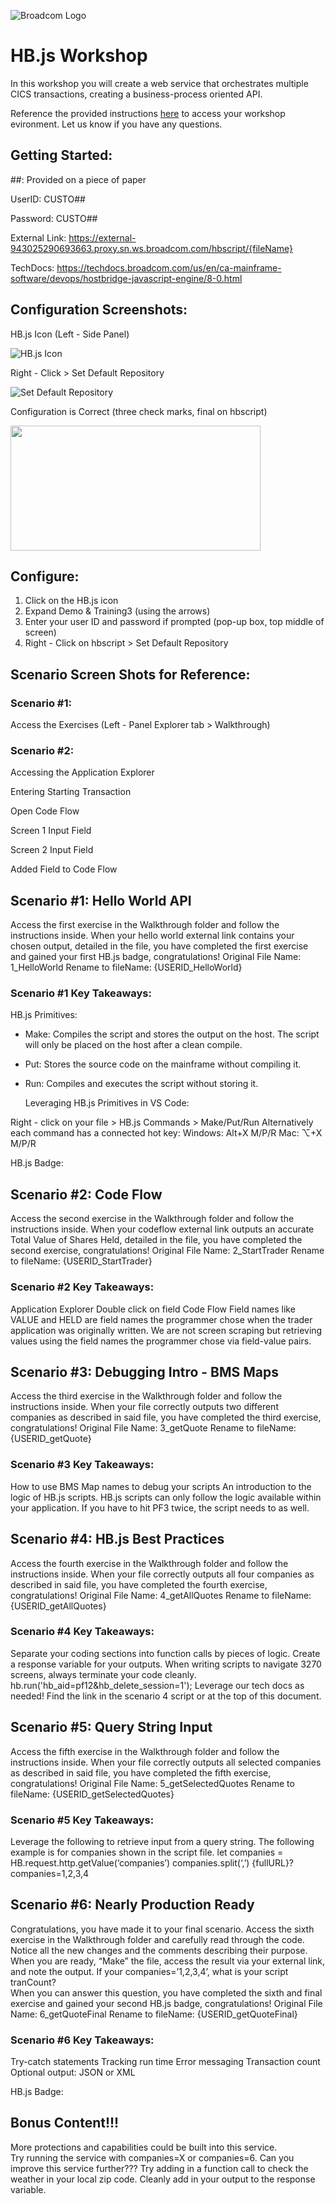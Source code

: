 
![Broadcom Logo](./ScreenShots/logo.webp)

# HB.js Workshop 

In this workshop you will create a web service that orchestrates multiple CICS transactions, creating a business-process oriented API.

Reference the provided instructions [here](./WorkshopAccess.md) to access your workshop evironment. Let us know if you have any questions.

## Getting Started:

##: Provided on a piece of paper

UserID: CUSTO##

Password: CUSTO##

External Link: 
https://external-943025290693663.proxy.sn.ws.broadcom.com/hbscript/{fileName}

TechDocs: https://techdocs.broadcom.com/us/en/ca-mainframe-software/devops/hostbridge-javascript-engine/8-0.html

## Configuration Screenshots:

HB.js Icon (Left - Side Panel)

![HB.js Icon](./ScreenShots/hbjsIcon.png)

Right - Click > Set Default Repository 

![Set Default Repository](./ScreenShots/defaultRepo.png)

Configuration is Correct (three check marks, final on hbscript)

<img src="./ScreenShots/correctConfig.png" width="400" height="200">

## Configure:
1. Click on the HB.js icon
2. Expand Demo & Training3 (using the arrows)
3. Enter your user ID and password if prompted (pop-up box, top middle of screen) 
4. Right - Click on hbscript > Set Default Repository


## Scenario Screen Shots for Reference: 



### Scenario #1:

Access the Exercises (Left - Panel Explorer tab > Walkthrough)


### Scenario #2:
Accessing the Application Explorer

Entering Starting Transaction

Open Code Flow

Screen 1 Input Field

Screen 2 Input Field 

Added Field to Code Flow

## Scenario #1: Hello World API

Access the first exercise in the Walkthrough folder and follow the instructions inside. 
	When your hello world external link contains your chosen output, detailed in the file, you have completed the first exercise and gained your first HB.js badge, congratulations!
Original File Name: 1_HelloWorld
Rename to fileName: {USERID_HelloWorld}


### Scenario #1 Key Takeaways: 

HB.js Primitives: 


 - Make: Compiles the script and stores the output on the host. The script will only be placed on the host after a clean compile. 
 - Put: Stores the source code on the mainframe without compiling it. 
 - Run: Compiles and executes the script without storing it. 

	Leveraging HB.js Primitives in VS Code: 

Right - click on your file > HB.js Commands > Make/Put/Run
Alternatively each command has a connected hot key: 
Windows: Alt+X M/P/R
Mac: ⌥+X M/P/R


HB.js Badge: 


## Scenario #2: Code Flow

Access the second exercise in the Walkthrough folder and follow the instructions inside. 
	When your codeflow external link outputs an accurate Total Value of Shares Held, detailed in the file, you have completed the second exercise, congratulations!
Original File Name: 2_StartTrader
Rename to fileName: {USERID_StartTrader}

### Scenario #2 Key Takeaways: 

Application Explorer
Double click on field 
Code Flow 
Field names like VALUE and HELD are field names the programmer chose when the trader application was originally written. We are not screen scraping but retrieving values using the field names the programmer chose via field-value pairs. 

## Scenario #3: Debugging Intro - BMS Maps

Access the third exercise in the Walkthrough folder and follow the instructions inside. 
	When your file correctly outputs two different companies as described in said file, you have completed the third exercise, congratulations!
Original File Name: 3_getQuote
Rename to fileName: {USERID_getQuote}

### Scenario #3 Key Takeaways: 

How to use BMS Map names to debug your scripts
An introduction to the logic of HB.js scripts. 
HB.js scripts can only follow the logic available within your application. If you have to hit PF3 twice, the script needs to as well. 


## Scenario #4: HB.js Best Practices

Access the fourth exercise in the Walkthrough folder and follow the instructions inside. 
	When your file correctly outputs all four companies as described in said file, you have completed the fourth exercise, congratulations!
Original File Name: 4_getAllQuotes
Rename to fileName: {USERID_getAllQuotes}

### Scenario #4 Key Takeaways: 

Separate your coding sections into function calls by pieces of logic.
Create a response variable for your outputs. 
When writing scripts to navigate 3270 screens, always terminate your code cleanly.
hb.run('hb_aid=pf12&hb_delete_session=1');
Leverage our tech docs as needed! Find the link in the scenario 4 script or at the top of this document. 




## Scenario #5: Query String Input

Access the fifth exercise in the Walkthrough folder and follow the instructions inside. 
	When your file correctly outputs all selected companies as described in said file, you have completed the fifth exercise, congratulations!
Original File Name: 5_getSelectedQuotes
Rename to fileName: {USERID_getSelectedQuotes}

### Scenario #5 Key Takeaways: 

Leverage the following to retrieve input from a query string. The following example is for companies shown in the script file. 
let companies =  HB.request.http.getValue(‘companies’)
companies.split(‘,’)
{fullURL}?companies=1,2,3,4





## Scenario #6: Nearly Production Ready

Congratulations, you have made it to your final scenario. Access the sixth exercise in the Walkthrough folder and carefully read through the code. Notice all the new changes and the comments describing their purpose. When you are ready, “Make” the file, access the result via your external link, and note the output. 
If your companies=’1,2,3,4’, what is your script tranCount?  
When you can answer this question, you have completed the sixth and final exercise and gained your second HB.js badge, congratulations!
Original File Name: 6_getQuoteFinal
Rename to fileName: {USERID_getQuoteFinal}

### Scenario #6 Key Takeaways: 

Try-catch statements
Tracking run time
Error messaging 
Transaction count 
Optional output: JSON or XML

HB.js Badge: 


## Bonus Content!!!
More protections and capabilities could be built into this service.  
Try running the service with companies=X or companies=6. Can you improve this service further???
Try adding in a function call to check the weather in your local zip code. Cleanly add in your output to the response variable. 


